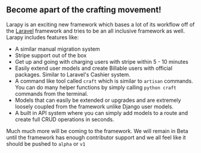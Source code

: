## Become apart of the crafting movement!

Larapy is an exciting new framework which bases a lot of its workflow off of the [Laravel](https://laravel.com) framework and tries to be an all inclusive framework as well. Larapy includes features like: 

- A similar manual migration system
- Stripe support out of the box
- Get up and going with charging users with stripe within 5 - 10 minutes
- Easily extend user models and create Billable users with official packages. Similar to Laravel's Cashier system.
- A command like tool called `craft` which is similar to `artisan` commands. You can do many helper functions by simply calling `python craft` commands from the terminal. 
- Models that can easily be extended or upgrades and are extremely loosely coupled from the framework unlike Django user models.
- A built in API system where you can simply add models to a route and create full CRUD operations in seconds.

Much much more will be coming to the framework. We will remain in Beta until the framework has enough contributor support and we all feel like it should be pushed to `alpha` or `v1`

